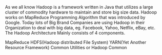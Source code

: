 As we all know Hadoop is a framework written in Java that utilizes a large cluster of commodity hardware to maintain and store big size data. Hadoop works on MapReduce Programming Algorithm that was introduced by Google. Today lots of Big Brand Companies are using Hadoop in their Organization to deal with big data, eg. Facebook, Yahoo, Netflix, eBay, etc. The Hadoop Architecture Mainly consists of 4 components. 

 

MapReduce
HDFS(Hadoop distributed File System)
YARN(Yet Another Resource Framework)
Common Utilities or Hadoop Common
